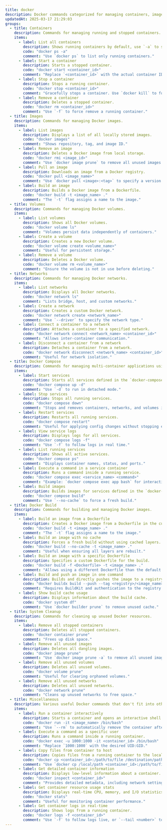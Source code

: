 ```yaml
---
title: docker
description: Docker commands categorized for managing containers, images, networks, volumes and more.
updatedAt: 2025-03-17 21:29:03
groups:
  - title: Containers
    description: Commands for managing running and stopped containers.
    items:
      - label: List all containers
        description: Shows running containers by default, use `-a` to show all.
        code: "docker ps -a"
        comment: "Use `docker ps` to list only running containers."
      - label: Start a container
        description: Starts a stopped container.
        code: "docker start <container_id>"
        comment: "Replace `<container_id>` with the actual container ID or name."
      - label: Stop a container
        description: Stops a running container.
        code: "docker stop <container_id>"
        comment: "Gracefully stops a container. Use `docker kill` to force stop."
      - label: Remove a container
        description: Deletes a stopped container.
        code: "docker rm <container_id>"
        comment: "Use `-f` to force remove a running container."
  - title: Images
    description: Commands for managing Docker images.
    items:
      - label: List images
        description: Displays a list of all locally stored images.
        code: "docker images"
        comment: "Shows repository, tag, and image ID."
      - label: Remove an image
        description: Deletes a Docker image from local storage.
        code: "docker rmi <image_id>"
        comment: "Use `docker image prune` to remove all unused images."
      - label: Pull an image
        description: Downloads an image from a Docker registry.
        code: "docker pull <image_name>"
        comment: "Use `docker pull <image>:<tag>` to specify a version."
      - label: Build an image
        description: Builds a Docker image from a Dockerfile.
        code: "docker build -t <image_name> ."
        comment: "The `-t` flag assigns a name to the image."
  - title: Volumes
    description: Commands for managing Docker volumes.
    items:
      - label: List volumes
        description: Shows all Docker volumes.
        code: "docker volume ls"
        comment: "Volumes persist data independently of containers."
      - label: Create a volume
        description: Creates a new Docker volume.
        code: "docker volume create <volume_name>"
        comment: "Useful for persistent storage."
      - label: Remove a volume
        description: Deletes a Docker volume.
        code: "docker volume rm <volume_name>"
        comment: "Ensure the volume is not in use before deleting."
  - title: Networks
    description: Commands for managing Docker networks.
    items:
      - label: List networks
        description: Displays all Docker networks.
        code: "docker network ls"
        comment: "Lists bridge, host, and custom networks."
      - label: Create a network
        description: Creates a custom Docker network.
        code: "docker network create <network_name>"
        comment: "Use `--driver` to specify the network type."
      - label: Connect a container to a network
        description: Attaches a container to a specified network.
        code: "docker network connect <network_name> <container_id>"
        comment: "Allows inter-container communication."
      - label: Disconnect a container from a network
        description: Detaches a container from a network.
        code: "docker network disconnect <network_name> <container_id>"
        comment: "Useful for network isolation."
  - title: Docker Compose
    description: Commands for managing multi-container applications using Docker Compose.
    items:
      - label: Start services
        description: Starts all services defined in the `docker-compose.yml` file.
        code: "docker compose up -d"
        comment: "Use `-d` to run in detached mode."
      - label: Stop services
        description: Stops all running services.
        code: "docker compose down"
        comment: "Stops and removes containers, networks, and volumes if specified."
      - label: Restart services
        description: Restarts all running services.
        code: "docker compose restart"
        comment: "Useful for applying config changes without stopping everything."
      - label: View service logs
        description: Displays logs for all services.
        code: "docker compose logs -f"
        comment: "Use `-f` to follow logs in real time."
      - label: List running services
        description: Shows all active services.
        code: "docker compose ps"
        comment: "Displays container names, status, and ports."
      - label: Execute a command in a service container
        description: Runs a command inside a running service.
        code: "docker compose exec <service_name> <command>"
        comment: "Example: `docker compose exec app bash` for interactive shell."
      - label: Build images
        description: Builds images for services defined in the `docker-compose.yml` file.
        code: "docker compose build"
        comment: "Use `--no-cache` to force a fresh build."
  - title: Docker Build
    description: Commands for building and managing Docker images.
    items:
      - label: Build an image from a Dockerfile
        description: Creates a Docker image from a Dockerfile in the current directory.
        code: "docker build -t <image_name> ."
        comment: "The `-t` flag assigns a name to the image."
      - label: Build an image with no cache
        description: Forces a fresh build without using cached layers.
        code: "docker build --no-cache -t <image_name> ."
        comment: "Useful when ensuring all layers are rebuilt."
      - label: Build an image with a specific Dockerfile
        description: Specifies a custom Dockerfile for the build.
        code: "docker build -f <Dockerfile> -t <image_name> ."
        comment: "Allows using a different Dockerfile than the default."
      - label: Build and push an image in one command
        description: Builds and directly pushes the image to a registry.
        code: "docker buildx build --push --tag <registry>/<image_name>:<tag> ."
        comment: "Requires BuildKit and authentication to the registry."
      - label: Show build cache usage
        description: Displays information about the build cache.
        code: "docker system df"
        comment: "Use `docker builder prune` to remove unused cache."
  - title: System Cleanup
    description: Commands for cleaning up unused Docker resources.
    items:
      - label: Remove all stopped containers
        description: Deletes all stopped containers.
        code: "docker container prune"
        comment: "Frees up disk space."
      - label: Remove all unused images
        description: Deletes all dangling images.
        code: "docker image prune"
        comment: "Use `docker image prune -a` to remove all unused images."
      - label: Remove all unused volumes
        description: Deletes all unused volumes.
        code: "docker volume prune"
        comment: "Useful for clearing orphaned volumes."
      - label: Remove all unused networks
        description: Deletes all unused networks.
        code: "docker network prune"
        comment: "Cleans up unused networks to free space."
  - title: Miscellaneous
    description: Various useful Docker commands that don't fit into other categories.
    items:
      - label: Run a container interactively
        description: Starts a container and opens an interactive shell session.
        code: "docker run -it <image_name> /bin/bash"
        comment: "Use `--rm` to automatically remove the container after exit."
      - label: Execute a command as a specific user
        description: Runs a command inside a running container.
        code: "docker exec -u 1000:1000 -it <container_id> /bin/bash"
        comment: "Replace `1000:1000` with the desired UID:GID."
      - label: Copy files from container to host
        description: Copies files from a running container to the local filesystem.
        code: "docker cp <container_id>:/path/to/file /destination/path"
        comment: "Use `docker cp /local/path <container_id>:/path/to/file` to copy to the container."
      - label: Get detailed container information
        description: Displays low-level information about a container.
        code: "docker inspect <container_id>"
        comment: "Provides detailed metadata, including network settings and mounts."
      - label: Get container resource usage stats
        description: Displays real-time CPU, memory, and I/O statistics for containers.
        code: "docker stats"
        comment: "Useful for monitoring container performance."
      - label: Get container logs in real-time
        description: Shows logs from a running container.
        code: "docker logs -f <container_id>"
        comment: "Use `-f` to follow logs live, or `--tail <number>` to show last N lines."
---
```

